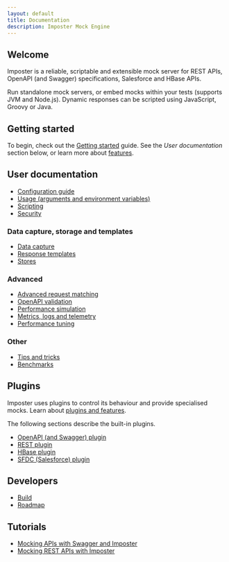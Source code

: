 ```yaml
---
layout: default
title: Documentation
description: Imposter Mock Engine
---
```


## Welcome

Imposter is a reliable, scriptable and extensible mock server for REST APIs, OpenAPI (and Swagger) specifications, Salesforce and HBase APIs.

Run standalone mock servers, or embed mocks within your tests (supports JVM and Node.js). Dynamic responses can be scripted using JavaScript, Groovy or Java.

## Getting started

To begin, check out the [Getting started](getting_started.md) guide. See the _User documentation_ section below, or learn more about [features](./features.md).

## User documentation

* [Configuration guide](configuration.md)
* [Usage (arguments and environment variables)](usage.md)
* [Scripting](scripting.md)
* [Security](security.md)

### Data capture, storage and templates

* [Data capture](data_capture.md)
* [Response templates](templates.md)
* [Stores](stores.md)

### Advanced

* [Advanced request matching](request_matching.md)
* [OpenAPI validation](openapi_validation.md)
* [Performance simulation](performance_simulation.md)
* [Metrics, logs and telemetry](metrics_logs_telemetry.md)
* [Performance tuning](./performance_tuning.md)

### Other

* [Tips and tricks](tips_tricks.md)
* [Benchmarks](./benchmarks.md)

## Plugins

Imposter uses plugins to control its behaviour and provide specialised mocks. Learn about [plugins and features](features_plugins.md).

The following sections describe the built-in plugins.

* [OpenAPI (and Swagger) plugin](openapi_plugin.md)
* [REST plugin](rest_plugin.md)
* [HBase plugin](hbase_plugin.md)
* [SFDC (Salesforce) plugin](sfdc_plugin.md)

## Developers

* [Build](build.md)
* [Roadmap](roadmap.md)

## Tutorials

* [Mocking APIs with Swagger and Imposter](https://medium.com/@outofcoffee/mocking-apis-with-swagger-and-imposter-3694bd1733c0)
* [Mocking REST APIs with Imposter](https://medium.com/@outofcoffee/mocking-apis-with-imposter-53bd908632e5)
